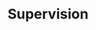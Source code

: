 ---
layout: profiles
permalink: /supervision/
title: Supervision
description: Students supervised - LIST BELOW IS YET TO BE UPDATED
nav: true
nav_order: 7

profiles:
  # if you want to include more than one profile, just replicate the following block
  # and create one content file for each profile inside _pages/
  - align: left
    image: ha.png
    content: about_jamie.md
    image_circular: false # crops the image to make it circular
    more_info: >
      <p>Jamie Clement</p>
      <p>University of Stirling</p>
  # - align: right
  #   image: prof_talhaiqbal.png
  #   content: about_talha.md
  #   image_circular: false # crops the image to make it circular
  #   more_info: >
  #     <p>Talha Iqbal</p>
  #     <p>University of Galway</p>
  #     <p>Ireland</p>
  # - align: left
  #   image: prof_muneeb.jpg
  #   content: about_muneeb.md
  #   image_circular: false # crops the image to make it circular
  #   more_info: >
  #     <p>Muhammad Muneeb Saad</p>
  #     <p>Munster Technological University</p>
  #     <p>Ireland</p>
  # - align: right
  #   image: ha.png
  #   content: about_talha.md
  #   image_circular: false # crops the image to make it circular
  #   more_info: >
  #     <p>Ahsan Ullah</p>
  # - align: left
  #   image: ha.png
  #   content: about_mehreen.md
  #   image_circular: false # crops the image to make it circular
  #   more_info: >
  #     <p>Mehreen Mubashir</p>
  # - align: left
  #   image: ha.png
  #   content: about_talha.md
  #   image_circular: false # crops the image to make it circular
  #   more_info: >
  #     <p>Faizan Munawar</p>
  #     <p>Atlantic Technological University</p>
  #     <p>Ireland</p>
  # - align: left
  #   image: ha.png
  #   content: about_talha.md
  #   image_circular: false # crops the image to make it circular
  #   more_info: >
  #     <p>Owais Ali</p>
  #     <p>Australia</p>
  # - align: left
  #   image: ha.png
  #   content: about_talha.md
  #   image_circular: false # crops the image to make it circular
  #   more_info: >
  #     <p>Nasir Khan</p>
  # - align: left
  #   image: ha.png
  #   content: about_shakaib.md
  #   image_circular: false # crops the image to make it circular
  #   more_info: >
  #     <p>Muhammad Shakaib Iqbal</p>
  # - align: left
  #   image: prof_ahsan.jpg
  #   content: about_ashan.md
  #   image_circular: false # crops the image to make it circular
  #   more_info: >
  #     <p>Ahsan Ullah</p>
---